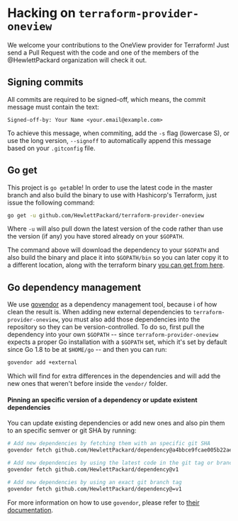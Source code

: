 # Hacking on `terraform-provider-oneview`

We welcome your contributions to the OneView provider for Terraform! Just send a Pull Request
with the code and one of the members of the @HewlettPackard organization will check it out.

## Signing commits

All commits are required to be signed-off, which means, the commit message must contain the text:

```text
Signed-off-by: Your Name <your.email@example.com>
```

To achieve this message, when commiting, add the `-s` flag (lowercase S), or use the long version,
`--signoff` to automatically append this message based on your `.gitconfig` file.

## Go get

This project is `go get`able! In order to use the latest code in the master branch and also build the
binary to use with Hashicorp's Terraform, just issue the following command:

```bash
go get -u github.com/HewlettPackard/terraform-provider-oneview
```

Where `-u` will also pull down the latest version of the code rather than use the version (if any) you
have stored already on your `$GOPATH`.

The command above will download the dependency to your `$GOPATH` and also build the binary and place it into `$GOPATH/bin`
so you can later copy it to a different location, along with the terraform binary
[you can get from here](https://www.terraform.io/downloads.html).

## Go dependency management

We use [govendor](https://github.com/kardianos/govendor) as a dependency management tool, because i
of how clean the result is. When adding new external dependencies to `terraform-provider-oneview`, you
must also add those dependencies into the repository so they can be version-controlled. To do so,
first pull the dependency into your own `$GOPATH` -- since `terraform-provider-oneview` expects a
proper Go installation with a `$GOPATH` set, which it's set by default since Go 1.8 to be at
`$HOME/go` -- and then you can run:

```bash
govendor add +external
```

Which will find for extra differences in the dependencies and will add the new ones that weren't before
inside the `vendor/` folder.

#### Pinning an specific version of a dependency or update existent dependencies

You can update existing dependencies or add new ones and also pin them to an specific semver or
git SHA by running:

```bash
# Add new dependencies by fetching them with an specific git SHA
govendor fetch github.com/HewlettPackard/dependency@a4bbce9fcae005b22ae5443f6af064d80a6f5a55

# Add new dependencies by using the latest code in the git tag or branch "v1.*.*"
govendor fetch github.com/HewlettPackard/dependency@v1

# Add new dependencies by using an exact git branch tag
govendor fetch github.com/HewlettPackard/dependency@=v1
```

For more information on how to use `govendor`, please refer to
[their documentation](https://github.com/kardianos/govendor).
